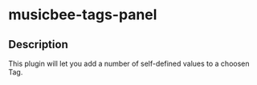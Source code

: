 # musicbee-tags-panel

## Description 

This plugin will let you add a number of self-defined values to a choosen Tag.
